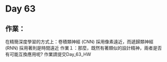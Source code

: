 # Day 63

## 作業：
在精簡深度學習的方式上：卷積類神經 (CNN) 採用像素遠近，而遞歸類神經 (RNN) 採用著則是時間遠近
作業１：那麼，既然有著類似的設計精神，兩者是否有可能互換應用呢?
作業請提交Day_63_HW

